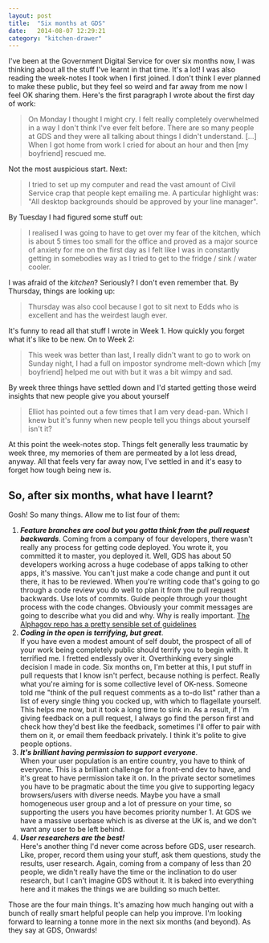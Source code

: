 ```yaml
---
layout: post
title:  "Six months at GDS"
date:   2014-08-07 12:29:21
category: "kitchen-drawer"
---
```

I've been at the Government Digital Service for over six months now, I was thinking about all the stuff I've learnt in that time. It's a lot! I was also reading the week-notes I took when I first joined. I don't think I ever planned to make these public, but they feel so weird and far away from me now I feel OK sharing them. Here's the first paragraph I wrote about the first day of work:

> On Monday I thought I might cry. I felt really completely overwhelmed in a way I don't think I've ever felt before. There are so many people at GDS and they were all talking about things I didn't understand. [...] When I got home from work I cried for about an hour and then [my boyfriend] rescued me.

Not the most auspicious start. Next:

> I tried to set up my computer and read the vast amount of Civil Service crap that people kept emailing me. A particular highlight was: "All desktop backgrounds should be approved by your line manager".

By Tuesday I had figured some stuff out:

> I realised I was going to have to get over my fear of the kitchen, which is about 5 times too small for the office and proved as a major source of anxiety for me on the first day as I felt like I was in constantly getting in somebodies way as I tried to get to the fridge / sink / water cooler.

I was afraid of the *kitchen*? Seriously? I don't even remember that. By Thursday, things are looking up:

> Thursday was also cool because I got to sit next to Edds who is excellent and has the weirdest laugh ever.

It's funny to read all that stuff I wrote in Week 1. How quickly you forget what it's like to be new. On to Week 2:

> This week was better than last, I really didn't want to go to work on Sunday night, I had a full on impostor syndrome melt-down which [my boyfriend] helped me out with but it was a bit wimpy and sad.

By week three things have settled down and I'd started getting those weird insights that new people give you about yourself

> Elliot has pointed out a few times that I am very dead-pan. Which I knew but it's funny when new people tell you things about yourself isn't it?

At this point the week-notes stop. Things felt generally less traumatic by week three, my memories of them are permeated by a lot less dread, anyway. All that feels very far away now, I've settled in and it's easy to forget how tough being new is.

## So, after six months, what have I learnt?

Gosh! So many things. Allow me to list four of them:

1. __*Feature branches are cool but you gotta think from the pull request backwards*__.
  Coming from a company of four developers, there wasn't really any process for getting code deployed. You wrote it, you committed it to master, you deployed it. Well, GDS has about 50 developers working across a huge codebase of apps talking to other apps, it's massive. You can't just make a code change and punt it out there, it has to be reviewed. When you're writing code that's going to go through a code review you do well to plan it from the pull request backwards. Use lots of commits. Guide people through your thought process with the code changes. Obviously your commit messages are going to describe what you did and why. Why is really important. [The Alphagov repo has a pretty sensible set of guidelines](https://github.com/alphagov/styleguides/blob/master/git.md)
2. __*Coding in the open is terrifying, but great*__.  
If you have even a modest amount of self doubt, the prospect of all of your work being completely public should terrify you to begin with. It terrified me. I fretted endlessly over it. Overthinking every single decision I made in code. Six months on, I'm better at this, I put stuff in pull requests that I know isn't perfect, because nothing is perfect. Really what you're aiming for is some collective level of OK-ness. Someone told me "think of the pull request comments as a to-do list" rather than a list of every single thing you cocked up, with which to flagellate yourself. This helps me now, but it took a long time to sink in. As a result, if I'm giving feedback on a pull request, I always go find the person first and check how they'd best like the feedback, sometimes I'll offer to pair with them on it, or email them feedback privately. I think it's polite to give people options.
3.  __*It's brilliant having permission to support everyone*__.  
When your user population is an entire country, you have to think of everyone. This is a brilliant challenge for a front-end dev to have, and it's great to have permission take it on. In the private sector sometimes you have to be pragmatic about the time you give to supporting legacy browsers/users with diverse needs. Maybe you have a small homogeneous user group and a lot of pressure on your time, so supporting the users you have becomes priority number 1. At GDS we have a massive userbase which is as diverse at the UK is, and we don't want any user to be left behind.
4. __*User researchers are the best!*__  
Here's another thing I'd never come across before GDS, user research. Like, proper, record them using your stuff, ask them questions, study the results, user research. Again, coming from a company of less than 20 people, we didn't really have the time or the inclination to do user research, but I can't imagine GDS without it. It is baked into everything here and it makes the things we are building so much better.


Those are the four main things. It's amazing how much hanging out with a bunch of really smart helpful people can help you improve. I'm looking forward to learning a tonne more in the next six months (and beyond). As they say at GDS, Onwards!
